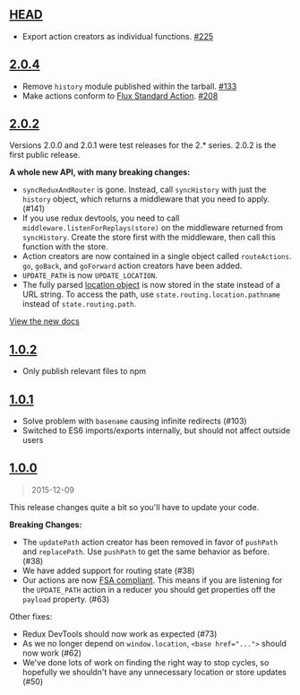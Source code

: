 ## [HEAD](https://github.com/rackt/react-router-redux/compare/2.0.4...master)

- Export action creators as individual functions. [#225](https://github.com/rackt/react-router-redux/pull/225)

## [2.0.4](https://github.com/rackt/react-router-redux/compare/2.0.2...2.0.4)

- Remove `history` module published within the tarball. [#133](https://github.com/rackt/react-router-redux/issues/133)
- Make actions conform to [Flux Standard Action](https://github.com/acdlite/flux-standard-action). [#208](https://github.com/rackt/react-router-redux/pull/208)

## [2.0.2](https://github.com/rackt/react-router-redux/compare/1.0.2...2.0.2)

Versions 2.0.0 and 2.0.1 were test releases for the 2.* series. 2.0.2 is the first public release.

**A whole new API, with many breaking changes:**

* `syncReduxAndRouter` is gone. Instead, call `syncHistory` with just the `history` object, which returns a middleware that you need to apply. (#141)
* If you use redux devtools, you need to call `middleware.listenForReplays(store)` on the middleware returned from `syncHistory`. Create the store first with the middleware, then call this function with the store.
* Action creators are now contained in a single object called `routeActions`. `go`, `goBack`, and `goForward` action creators have been added.
* `UPDATE_PATH` is now `UPDATE_LOCATION`.
* The fully parsed [location object](https://github.com/rackt/history/blob/master/docs/Location.md) is now stored in the state instead of a URL string. To access the path, use `state.routing.location.pathname` instead of `state.routing.path`.

[View the new docs](https://github.com/rackt/react-router-redux#api)

## [1.0.2](https://github.com/rackt/react-router-redux/compare/1.0.1...1.0.2)

* Only publish relevant files to npm

## [1.0.1](https://github.com/rackt/react-router-redux/compare/1.0.0...1.0.1)

* Solve problem with `basename` causing infinite redirects (#103)
* Switched to ES6 imports/exports internally, but should not affect outside users

## [1.0.0](https://github.com/rackt/react-router-redux/compare/0.0.10...1.0.0)
> 2015-12-09

This release changes quite a bit so you'll have to update your code.

**Breaking Changes:**

* The `updatePath` action creator has been removed in favor of `pushPath` and `replacePath`. Use `pushPath` to get the same behavior as before. (#38)
* We have added support for routing state (#38)
* Our actions are now [FSA compliant](https://github.com/acdlite/flux-standard-action). This means if you are listening for the `UPDATE_PATH` action in a reducer you should get properties off the `payload` property. (#63)

Other fixes:

* Redux DevTools should now work as expected (#73)
* As we no longer depend on `window.location`, `<base href="...">` should now work (#62)
* We've done lots of work on finding the right way to stop cycles, so hopefully we shouldn't have any unnecessary location or store updates (#50)

